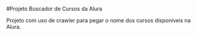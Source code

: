 #Projeto Buscador de Cursos da Alura

Projeto com uso de crawler para pegar o nome dos cursos disponíveis na Alura.